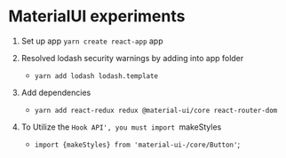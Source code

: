 # MaterialUI experiments 

1) Set up app `yarn create react-app` app

2) Resolved lodash security warnings by adding into app folder

    - `yarn add lodash lodash.template`
3) Add dependencies
    - `yarn add react-redux redux @material-ui/core react-router-dom` 
4) To Utilize the `Hook API', you must import `makeStyles
    - `import {makeStyles} from 'material-ui-/core/Button'`;